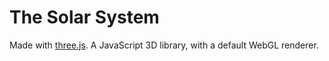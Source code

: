 # The Solar System

Made with [three.js](https://threejs.org/). A JavaScript 3D library, with a default WebGL renderer.
